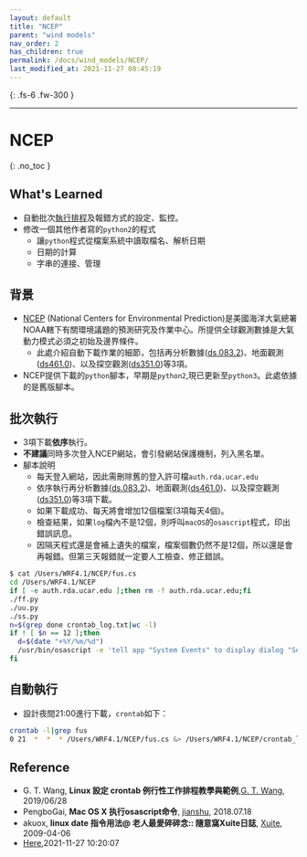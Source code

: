 ```yaml
---
layout: default
title: "NCEP"
parent: "wind models"
nav_order: 2
has_children: true
permalink: /docs/wind_models/NCEP/
last_modified_at: 2021-11-27 08:45:19
---
```


{: .fs-6 .fw-300 }

---

# NCEP

{: .no_toc }

## What's Learned 
- 自動批次[執行排程](https://blog.gtwang.org/linux/linux-crontab-cron-job-tutorial-and-examples/)及報錯方式的設定、監控。
- 修改一個其他作者寫的`python2`的程式
  - 讓`python`程式從檔案系統中讀取檔名、解析日期
  - 日期的計算
  - 字串的連接、管理

## 背景
- [NCEP](https://www.weather.gov/ncep/) (National Centers for Environmental Prediction)是美國海洋大氣總署NOAA轄下有關環境議題的預測研究及作業中心。所提供全球觀測數據是大氣動力模式必須之初始及邊界條件。
  - 此處介紹自動下載作業的細節，包括再分析數據([ds.083.2](https://rda.ucar.edu/datasets/ds083.2/index.html#!description))、地面觀測([ds461.0](https://rda.ucar.edu/datasets/ds461.0/#!description))、以及探空觀測([ds351.0](https://rda.ucar.edu/datasets/ds351.0/#!description))等3項。
- NCEP提供下載的`python`腳本，早期是`python2`,現已更新至`python3`。此處依據的是舊版腳本。

## 批次執行
- 3項下載**依序**執行。
- **不建議**同時多次登入NCEP網站，會引發網站保護機制，列入黑名單。
- 腳本說明
  - 每天登入網站，因此需刪除舊的登入許可檔`auth.rda.ucar.edu`
  - 依序執行再分析數據([ds.083.2](https://rda.ucar.edu/datasets/ds083.2/index.html#!description))、地面觀測([ds461.0](https://rda.ucar.edu/datasets/ds461.0/#!description))、以及探空觀測([ds351.0](https://rda.ucar.edu/datasets/ds351.0/#!description))等3項下載。
  - 如果下載成功、每天將會增加12個檔案(3項每天4個)。
  - 檢查結果，如果`log`檔內不是12個，則呼叫`macOS`的`osascript`程式，印出錯誤訊息。
  - 因隔天程式還是會補上遺失的檔案，檔案個數仍然不是12個，所以還是會再報錯。但第三天報錯就一定要人工檢查、修正錯誤。

```bash
$ cat /Users/WRF4.1/NCEP/fus.cs
cd /Users/WRF4.1/NCEP
if [ -e auth.rda.ucar.edu ];then rm -f auth.rda.ucar.edu;fi
./ff.py
./uu.py
./ss.py
n=$(grep done crontab_log.txt|wc -l)
if ! [ $n == 12 ];then 
  d=$(date "+%Y/%m/%d")
  /usr/bin/osascript -e 'tell app "System Events" to display dialog "Something wrong in fus.cs @'$d' !"' &
fi
```

## 自動執行
- 設計夜間21:00進行下載，`crontab`如下：
```bash
crontab -l|grep fus
0 21  *  *  * /Users/WRF4.1/NCEP/fus.cs &> /Users/WRF4.1/NCEP/crontab_log.txt 2>&1
```

## Reference
- G. T. Wang, **Linux 設定 crontab 例行性工作排程教學與範例**,[G. T. Wang](https://blog.gtwang.org/linux/linux-crontab-cron-job-tutorial-and-examples/), 2019/06/28
- PengboGai, **Mac OS X 执行osascript命令**, [jianshu](https://www.jianshu.com/p/d42dff738d70), 2018.07.18
- akuox, **linux date 指令用法@ 老人最愛碎碎念:: 隨意窩Xuite日誌**, [Xuite](https://blog.xuite.net/akuox/linux/23200246-linux+date+%E6%8C%87%E4%BB%A4+%E7%94%A8%E6%B3%95), 2009-04-06
- [Here](https://sinotec2.github.io/jdt/doc/wind_models/NCEP/),2021-11-27 10:20:07
